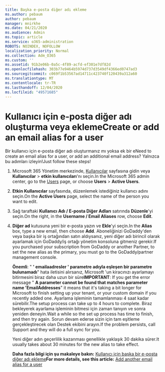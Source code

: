 ```yaml
---
title: Başka e-posta diğer adı ekleme
ms.author: pebaum
author: pebaum
manager: mnirkhe
ms.date: 04/21/2020
ms.audience: Admin
ms.topic: article
ms.service: o365-administration
ROBOTS: NOINDEX, NOFOLLOW
localization_priority: Normal
ms.collection: Adm_O365
ms.custom: ''
ms.assetid: 91b2e06b-0a5c-4f89-acfd-ef301e7df82d
ms.openlocfilehash: 303b77e9464b5974d737d3549df4366ed0747ad3
ms.sourcegitcommit: c069f1b53567ad14711c423740f120439a312a60
ms.translationtype: MT
ms.contentlocale: tr-TR
ms.lasthandoff: 12/04/2020
ms.locfileid: "49571685"
---
```

# <a name="create-or-add-an-email-alias-for-a-user"></a><span data-ttu-id="d99fa-102">Kullanıcı için e-posta diğer adı oluşturma veya ekleme</span><span class="sxs-lookup"><span data-stu-id="d99fa-102">Create or add an email alias for a user</span></span>

<span data-ttu-id="d99fa-103">Bir kullanıcı için e-posta diğer adı oluşturmanız mı yoksa ek bir e</span><span class="sxs-lookup"><span data-stu-id="d99fa-103">Need to create an email alias for a user, or add an additional email address?</span></span> <span data-ttu-id="d99fa-104">Yalnızca bu adımları izleyin!</span><span class="sxs-lookup"><span data-stu-id="d99fa-104">Just follow these steps!</span></span>
  
1. <span data-ttu-id="d99fa-105">Microsoft 365 Yönetim merkezinde, [Kullanıcılar](https://go.microsoft.com/fwlink/p/?linkid=834822) sayfasına gidin veya **Kullanıcılar**  >  **etkin kullanıcıları**'nı seçin.</span><span class="sxs-lookup"><span data-stu-id="d99fa-105">In the Microsoft 365 admin center, go to the [Users](https://go.microsoft.com/fwlink/p/?linkid=834822) page, or choose **Users** > **Active Users**.</span></span>
    
2. <span data-ttu-id="d99fa-106">**Etkin Kullanıcılar** sayfasında, düzenlemek istediğiniz kullanıcı adını seçin.</span><span class="sxs-lookup"><span data-stu-id="d99fa-106">On the **Active Users** page, select the name of the person you want to edit.</span></span> 
    
3. <span data-ttu-id="d99fa-107">Sağ taraftaki **Kullanıcı Adı / E-posta Diğer Adları** satırında **Düzenle**'yi seçin.</span><span class="sxs-lookup"><span data-stu-id="d99fa-107">On the right, in the **Username / Email Aliases** row, choose **Edit**.</span></span>
    
4. <span data-ttu-id="d99fa-108">**Diğer ad** kutusuna yeni bir e-posta yazın ve **Ekle**'yi seçin.</span><span class="sxs-lookup"><span data-stu-id="d99fa-108">In the **Alias** box, type a new email, then choose **Add**.</span></span> <span data-ttu-id="d99fa-109">Aboneliğinizi GoDaddy'den veya başka bir iş ortağından satın aldıysanız, yeni diğer adı birincil olarak ayarlamak için GoDaddy/iş ortağı yönetim konsoluna gitmeniz gerekir.</span><span class="sxs-lookup"><span data-stu-id="d99fa-109">If you purchased your subscription from GoDaddy or another Partner, to set the new alias as the primary, you must go to the GoDaddy/partner management console.</span></span> 
    
    <span data-ttu-id="d99fa-110">**Önemli**: " **' emailaadresler ' parametre adıyla eşleşen bir parametre bulunamadı**" hata iletisini alırsanız, Microsoft 'un kiracınızı ayarlamayı bitirmesini biraz daha uzun bir süre</span><span class="sxs-lookup"><span data-stu-id="d99fa-110">**IMPORTANT**: If you get the error message " **A parameter cannot be found that matches parameter name 'EmailAddresses**" it means that it's taking a bit longer for Microsoft to finish setting up your tenant, or your custom domain if you recently added one.</span></span> <span data-ttu-id="d99fa-111">Ayarlama işleminin tamamlanması 4 saat kadar sürebilir.</span><span class="sxs-lookup"><span data-stu-id="d99fa-111">The setup process can take up to 4 hours to complete.</span></span> <span data-ttu-id="d99fa-112">Biraz bekleyerek ayarlama işleminin bitmesi için zaman tanıyın ve sonra yeniden deneyin.</span><span class="sxs-lookup"><span data-stu-id="d99fa-112">Wait a while so the set up process has time to finish, and then try again.</span></span> <span data-ttu-id="d99fa-113">Sorun devam ederse sizin için tam eşitleme gerçekleştirecek olan Destek ekibini arayın.</span><span class="sxs-lookup"><span data-stu-id="d99fa-113">If the problem persists, call Support and they will do a full sync for you.</span></span>
    
    <span data-ttu-id="d99fa-114">Yeni diğer adın geçerlilik kazanması genellikle yaklaşık 30 dakika sürer.</span><span class="sxs-lookup"><span data-stu-id="d99fa-114">It usually takes about 30 minutes for the new alias to take effect.</span></span>
    
    <span data-ttu-id="d99fa-115">**Daha fazla bilgi için şu makaleye bakın:** [Kullanıcı için başka bir e-posta diğer adı ekleme](https://docs.microsoft.com/microsoft-365/admin/email/add-another-email-alias-for-a-user)</span><span class="sxs-lookup"><span data-stu-id="d99fa-115">**For more details, see this article:** [Add another email alias for a user](https://docs.microsoft.com/microsoft-365/admin/email/add-another-email-alias-for-a-user)</span></span>
    

